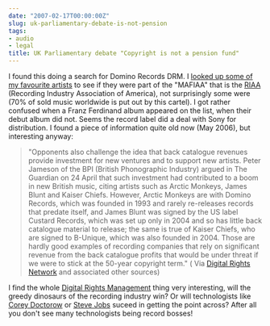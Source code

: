 ```yaml
---
date: "2007-02-17T00:00:00Z"
slug: uk-parliamentary-debate-is-not-pension
tags:
- audio
- legal
title: UK Parliamentary debate "Copyright is not a pension fund"
---
```


I found this doing a search for Domino
Records DRM. I [looked up some of my favourite
artists](http://www.riaaradar.com/ "RIAA Radar") to see if they were
part of the "MAFIAA" that is the
[RIAA](http://en.wikipedia.org/wiki/RIAA "Recording Industry Association of America")
(Recording Industry Association of America), not surprisingly some were
(70% of sold music worldwide is put out by this cartel). I got rather
confused when a Franz Ferdinand album appeared on the list, when their
debut album did not. Seems the record label did a deal with Sony for
distribution. I found a piece of information quite old now (May 2006),
but interesting anyway:  
> "Opponents also challenge the idea that back catalogue revenues
> provide investment for new ventures and to support new artists. Peter
> Jameson of the BPI (British Phonographic Industry) argued in The
> Guardian on 24 April that such investment had contributed to a boom in
> new British music, citing artists such as Arctic Monkeys, James Blunt
> and Kaiser Chiefs. However, Arctic Monkeys are with Domino Records,
> which was founded in 1993 and rarely re-releases records that predate
> itself, and James Blunt was signed by the US label Custard Records,
> which was set up only in 2004 and so has little back catalogue
> material to release; the same is true of Kaiser Chiefs, who are signed
> to B-Unique, which was also founded in 2004. Those are hardly good
> examples of recording companies that rely on significant revenue from
> the back catalogue profits that would be under threat if we were to
> stick at the 50-year copyright term." ( Via [Digital Rights
> Network](http://drn.okfn.org/node/124 "Quote from Digital Rights Network")
> and associated other sources)

  
I find the whole [Digital Rights
Management](http://en.wikipedia.org/wiki/Digital_Rights_Management "Digital Rights Management")
thing very interesting, will the greedy dinosaurs of the recording
industry win? Or will technologists like [Corey
Doctorow](http://video.google.com/videoplay?docid=-1904758034876244745&q=corey+doctorow+drm+microsoft "Corey Doctorows DRM Talk at Microsoft")
or [Steve
Jobs](http://www.apple.com/hotnews/thoughtsonmusic/ "Steve Jobs ")
suceed in getting the point across? After all you don't see many
technologists being record bosses!